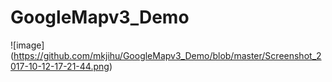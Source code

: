 # GoogleMapv3_Demo
![image] (https://github.com/mkjihu/GoogleMapv3_Demo/blob/master/Screenshot_2017-10-12-17-21-44.png)
